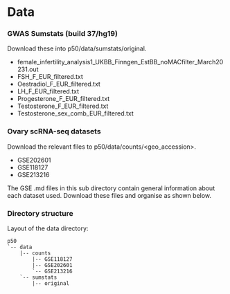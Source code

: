 # Data

### GWAS Sumstats (build 37/hg19)
Download these into p50/data/sumstats/original.
- female_infertility_analysis1_UKBB_Finngen_EstBB_noMACfilter_March20231.out
- FSH_F_EUR_filtered.txt
- Oestradiol_F_EUR_filtered.txt
- LH_F_EUR_filtered.txt          
- Progesterone_F_EUR_filtered.txt
- Testosterone_F_EUR_filtered.txt
- Testosterone_sex_comb_EUR_filtered.txt

### Ovary scRNA-seq datasets
Download the relevant files to p50/data/counts/<geo_accession>.
- GSE202601
- GSE118127
- GSE213216

The GSE .md files in this sub directory contain general information about each dataset used.
Download these files and organise as shown below.

### Directory structure
Layout of the data directory:
```
p50
`-- data
    |-- counts
        |-- GSE118127
        |-- GSE202601
        `-- GSE213216
    `-- sumstats
        |-- original
```
